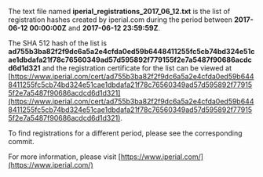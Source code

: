 The text file named **iperial_registrations_2017_06_12.txt** is the list of registration hashes created by iperial.com during the period between **2017-06-12 00:00:00Z** and **2017-06-12 23:59:59Z**.

The SHA 512 hash of the list is **ad755b3ba82f2f9dc6a5a2e4cfda0ed59b6448411255fc5cb74bd324e51cae1dbdafa21f78c76560349ad57d595892f779155f2e7a5487f90686acdcd6d1d321** and the registration certificate for the list can be viewed at [https://www.iperial.com/cert/ad755b3ba82f2f9dc6a5a2e4cfda0ed59b6448411255fc5cb74bd324e51cae1dbdafa21f78c76560349ad57d595892f779155f2e7a5487f90686acdcd6d1d321](https://www.iperial.com/cert/ad755b3ba82f2f9dc6a5a2e4cfda0ed59b6448411255fc5cb74bd324e51cae1dbdafa21f78c76560349ad57d595892f779155f2e7a5487f90686acdcd6d1d321).

To find registrations for a different period, please see the corresponding commit.

For more information, please visit [https://www.iperial.com/](https://www.iperial.com/)
